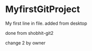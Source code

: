 MyfirstGitProject
=================
My first line in file.
added from desktop


done from shobhit-git2

change 2 by owner

